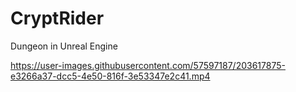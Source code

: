 # CryptRider
Dungeon in Unreal Engine

https://user-images.githubusercontent.com/57597187/203617875-e3266a37-dcc5-4e50-816f-3e53347e2c41.mp4
